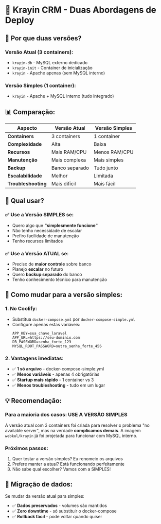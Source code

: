 # 🎯 Krayin CRM - Duas Abordagens de Deploy

## 🤔 **Por que duas versões?**

### **Versão Atual (3 containers):**
- `krayin-db` - MySQL externo dedicado
- `krayin-init` - Container de inicialização 
- `krayin` - Apache apenas (sem MySQL interno)

### **Versão Simples (1 container):**
- `krayin` - Apache + MySQL interno (tudo integrado)

## 📊 **Comparação:**

| Aspecto | **Versão Atual** | **Versão Simples** |
|---------|------------------|-------------------|
| **Containers** | 3 containers | 1 container |
| **Complexidade** | Alta | Baixa |
| **Recursos** | Mais RAM/CPU | Menos RAM/CPU |
| **Manutenção** | Mais complexa | Mais simples |
| **Backup** | Banco separado | Tudo junto |
| **Escalabilidade** | Melhor | Limitada |
| **Troubleshooting** | Mais difícil | Mais fácil |

## 🎯 **Qual usar?**

### ✅ **Use a Versão SIMPLES se:**
- Quero algo que **"simplesmente funcione"**
- Não tenho necessidade de escalar
- Prefiro facilidade de manutenção
- Tenho recursos limitados

### ✅ **Use a Versão ATUAL se:**
- Preciso de **maior controle** sobre banco
- Planejo **escalar** no futuro
- Quero **backup separado** do banco
- Tenho conhecimento técnico para manutenção

## 🚀 **Como mudar para a versão simples:**

### 1. **No Coolify:**
- Substitua `docker-compose.yml` por `docker-compose-simple.yml`
- Configure apenas estas variáveis:
  ```
  APP_KEY=sua_chave_laravel
  APP_URL=https://seu-dominio.com
  DB_PASSWORD=senha_forte_123
  MYSQL_ROOT_PASSWORD=outra_senha_forte_456
  ```

### 2. **Vantagens imediatas:**
- ✅ **1 só arquivo** - docker-compose-simple.yml
- ✅ **Menos variáveis** - apenas 4 obrigatórias
- ✅ **Startup mais rápido** - 1 container vs 3
- ✅ **Menos troubleshooting** - tudo em um lugar

## 💡 **Recomendação:**

### **Para a maioria dos casos: USE A VERSÃO SIMPLES**

A versão atual com 3 containers foi criada para resolver o problema "no available server", mas na verdade **complicamos demais**. A imagem `webkul/krayin` já foi projetada para funcionar com MySQL interno.

### **Próximos passos:**
1. Quer testar a versão simples? Eu renomeio os arquivos
2. Prefere manter a atual? Está funcionando perfeitamente
3. Não sabe qual escolher? Vamos com a SIMPLES!

## 🔄 **Migração de dados:**
Se mudar da versão atual para simples:
- ✅ **Dados preservados** - volumes são mantidos
- ✅ **Zero downtime** - só substituir o docker-compose
- ✅ **Rollback fácil** - pode voltar quando quiser
